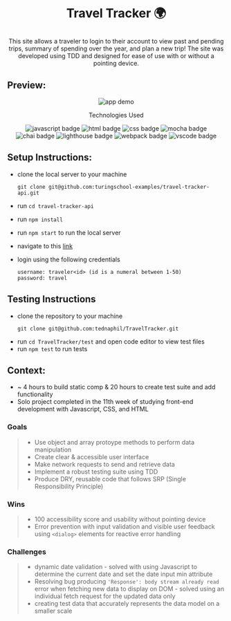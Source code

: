 # <p align="center">Travel Tracker 🌍</p>

<p align="center">This site allows a traveler to login to their account to view past and pending trips, summary of spending over the year, and plan a new trip! The site was developed using TDD and designed for ease of use with or without a pointing device.</p>

## Preview:
<div align="center">
  <img src="https://github.com/tednaphil/TravelTracker/blob/main/.github/TravelTrackerDemo.gif?raw=true" alt="app demo">

</div>
<p align="center">Technologies Used</p>
<div align="center">
  <img src="https://img.shields.io/badge/JavaScript-F7DF1E?logo=javascript&logoColor=000&style=for-the-badge" alt="javascript badge">
  <img src="https://img.shields.io/badge/HTML5-E34F26?logo=html5&logoColor=fff&style=for-the-badge" alt="html badge">
  <img src="https://img.shields.io/badge/CSS3-1572B6?logo=css3&logoColor=fff&style=for-the-badge" alt="css badge">
  <img src="https://img.shields.io/badge/Mocha-8D6748?logo=mocha&logoColor=fff&style=for-the-badge" alt="mocha badge">
  <img src="https://img.shields.io/badge/Chai-A30701?logo=chai&logoColor=fff&style=for-the-badge" alt="chai badge">
  <img src="https://img.shields.io/badge/Lighthouse-F44B21?logo=lighthouse&logoColor=fff&style=for-the-badge" alt="lighthouse badge">
  <img src="https://img.shields.io/badge/Webpack-8DD6F9?logo=webpack&logoColor=000&style=for-the-badge" alt="webpack badge">
  <img src="https://img.shields.io/badge/Visual%20Studio%20Code-007ACC?logo=visualstudiocode&logoColor=fff&style=for-the-badge" alt="vscode badge">
  <!-- other badges -->
</div>

## Setup Instructions:
<!-- - add list of instructions -->
- clone the local server to your machine
    
    ```
    git clone git@github.com:turingschool-examples/travel-tracker-api.git
    ```
    
- run `cd travel-tracker-api`
- run `npm install`
- run `npm start` to run the local server
- navigate to this [link](https://tednaphil.github.io/TravelTracker/)
- login using the following credentials
    ```
    username: traveler<id> (id is a numeral between 1-50)
    password: travel
    ```

## Testing Instructions
- clone the repository to your machine
    ```
    git clone git@github.com:tednaphil/TravelTracker.git
    ```
- run `cd TravelTracker/test` and open code editor to view test files
- run `npm test` to run tests

## Context:
<!-- wins, challenges, time spent, goals, approaches etc -->
- ~ 4 hours to build static comp & 20 hours to create test suite and add functionality
- Solo project completed in the 11th week of studying front-end development with Javascript, CSS, and HTML

### Goals
> - Use object and array protoype methods to perform data manipulation
> - Create clear & accessible user interface
> - Make network requests to send and retrieve data
> - Implement a robust testing suite using TDD
> - Produce DRY, reusable code that follows SRP (Single Responsibility Principle)
  
### Wins
 > - 100 accessibility score and usability without pointing device
 > - Error prevention with input validation and visible user feedback using `<dialog>` elements for reactive error handling
  
### Challenges
> - dynamic date validation - solved with using Javascript to determine the current date and set the date input min attribute
> - Resolving bug producing `'Response': body stream already read` error when fetching new data to display on DOM - solved using an individual fetch request for the updated data only
> - creating test data that accurately represents the data model on a smaller scale

  

